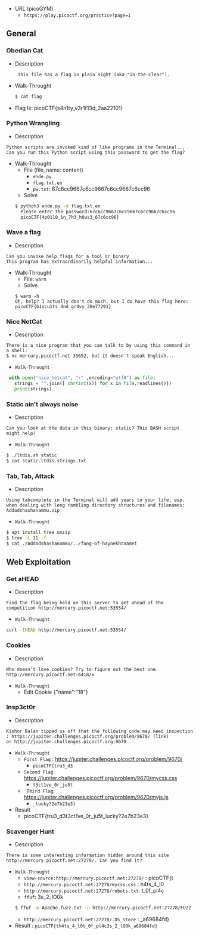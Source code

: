 - URL (picoGYM)
     - `https://play.picoctf.org/practice?page=1`

## General

### Obedian Cat
 - Description
	 ```
	  This file has a flag in plain sight (aka "in-the-clear"). 
	 ```
 - Walk-Throught
   ```sh
   $ cat flag
   ```
 - Flag Is: picoCTF{s4n1ty_v3r1f13d_2aa22101}

### Python Wrangling
  - Description
  ```
  Python scripts are invoked kind of like programs in the Terminal...
  Can you run this Python script using this password to get the flag?
  ```
  - Walk-Throught
    - File (file_name: content)
        - `ende.py`
        - `flag.txt.en`
        - `pw.txt`: 67c6cc9667c6cc9667c6cc9667c6cc96 
    - Solve
    ```sh
    $ python3 ende.py -d flag.txt.en
	  Please enter the password:67c6cc9667c6cc9667c6cc9667c6cc96
	  picoCTF{4p0110_1n_7h3_h0us3_67c6cc96}
    ```

### Wave a flag
  - Description
  ```
  Can you invoke help flags for a tool or binary
  This program has extraordinarily helpful information...
  ```
  - Walk-Throught
     - File: `warm`
     - Solve
	  ```
	  $ warm -h
	  Oh, help? I actually don't do much, but I do have this flag here:
	  picoCTF{b1scu1ts_4nd_gr4vy_30e77291}
	  ```

### Nice NetCat
 - Description
 ```text
 There is a nice program that you can talk to by using this command in a shell:
 $ nc mercury.picoctf.net 35652, but it doesn't speak English...
 ```
 - `Walk-Throught`
 ```python
  with open("nice_netcat", "r" ,encoding="utf8") as file:
    strings = "".join([ chr(int(x)) for x in file.readlines()])
    print(strings)
 ```

### Static ain't always noise
 - Description
 ```text
 Can you look at the data in this binary: static? This BASH script might help!
 ```
 - `Walk-Throught`
 ```sh
 $ ./ltdis.sh static
 $ cat static.ltdis.strings.txt
 ```

### Tab, Tab, Attack
 - Description
 ```text
 Using tabcomplete in the Terminal will add years to your life, esp.
 when dealing with long rambling directory structures and filenames: Addadshashanammu.zip
 ```
 - `Walk-Throught`
 ```sh
 $ apt install tree unzip
 $ tree -L 11 -f
 $ cat ./Addadshashanammu/../fang-of-haynekhtnamet
 ```


## Web Exploitation

### Get aHEAD
 - Description
 ```text
 Find the flag being held on this server to get ahead of the competition http://mercury.picoctf.net:53554/
 ```
 - `Walk-Throught`
 ```sh
 curl -IHEAD http://mercury.picoctf.net:53554/
 ```

### Cookies
 - Description
 ```text
 Who doesn't love cookies? Try to figure out the best one. http://mercury.picoctf.net:6418/x
 ```
 - `Walk-Throught`
   - Edit Cookie {"name":"18"} 

### Insp3ct0r
 - Description
 ```text
 Kishor Balan tipped us off that the following code may need inspection
 : https://jupiter.challenges.picoctf.org/problem/9670/ (link)
 or http://jupiter.challenges.picoctf.org:9670
 ```
 - `Walk-Throught`
   - `First Flag` : https://jupiter.challenges.picoctf.org/problem/9670/
     - `picoCTF{tru3_d3`
   - `Second Flag`: https://jupiter.challenges.picoctf.org/problem/9670/mycss.css
     - `t3ct1ve_0r_ju5t`
   - ` Third Flag`: https://jupiter.challenges.picoctf.org/problem/9670/myjs.js
     - `_lucky?2e7b23e3}`
 - Result
   - picoCTF{tru3_d3t3ct1ve_0r_ju5t_lucky?2e7b23e3}

### Scavenger Hunt
 - Description
 ```text
 There is some interesting information hidden around this site http://mercury.picoctf.net:27278/. Can you find it?
 ```
 - `Walk-Throught`
   - `view-source:http://mercury.picoctf.net:27278/` : picoCTF{t
   - `http://mercury.picoctf.net:27278/mycss.css` : h4ts_4_l0
   - `http://mercury.picoctf.net:27278/robots.txt`: t_0f_pl4c
   - `ffuf`: 3s_2_lO0k
   ```sh 
   $ ffuf -w Apache.fuzz.txt -u http://mercury.picoctf.net:27278/FUZZ
   ```
   - `http://mercury.picoctf.net:27278/.DS_Store` : _a69684fd}
  - Result : `picoCTF{th4ts_4_l0t_0f_pl4c3s_2_lO0k_a69684fd}`
